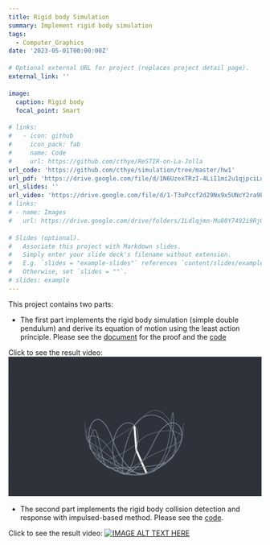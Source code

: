 ```yaml
---
title: Rigid body Simulation
summary: Implement rigid body simulation
tags:
  - Computer_Graphics
date: '2023-05-01T00:00:00Z'

# Optional external URL for project (replaces project detail page).
external_link: ''

image:
  caption: Rigid body
  focal_point: Smart

# links:
#   - icon: github
#     icon_pack: fab
#     name: Code
#     url: https://github.com/cthye/ReSTIR-on-La-Jolla
url_code: 'https://github.com/cthye/simulation/tree/master/hw1'
url_pdf: 'https://drive.google.com/file/d/1N6UzexTRzI-4LiI1mi2u1qjpciLu-kbp/view?usp=sharing'
url_slides: ''
url_video: 'https://drive.google.com/file/d/1-T3uPccf2d29Nx9x5UNcY2ra9PBI3Qz1/view?usp=sharing'
# links:
# - name: Images
#   url: https://drive.google.com/drive/folders/1Ldlqjmn-Mu80Y7492i9RjOTkFNoU9VAF?usp=sharing

# Slides (optional).
#   Associate this project with Markdown slides.
#   Simply enter your slide deck's filename without extension.
#   E.g. `slides = "example-slides"` references `content/slides/example-slides.md`.
#   Otherwise, set `slides = ""`.
# slides: example
---
```


This project contains two parts:
- The first part implements the rigid body simulation (simple double pendulum) and derive its equation of motion using the least action principle. Please see the [document](https://drive.google.com/file/d/1N6UzexTRzI-4LiI1mi2u1qjpciLu-kbp/view?usp=sharing) for the proof and the [code](https://github.com/cthye/simulation/tree/master/hw1)

Click to see the result video:
[![IMAGE ALT TEXT HERE](images/double_pendulum.png)](https://drive.google.com/file/d/1-T3uPccf2d29Nx9x5UNcY2ra9PBI3Qz1/view?usp=sharing)

- The second part implements the rigid body collision detection and response with impulsed-based method. Please see the [code](https://github.com/cthye/103/tree/master/hw1).

Click to see the result video:
[![IMAGE ALT TEXT HERE](images/collision.png)](https://drive.google.com/file/d/1NNTaPCnEfFRoXZfHC7oG71pph0QSk3aK/view?usp=sharing)




